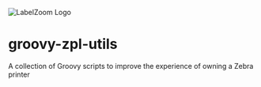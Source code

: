 ![LabelZoom Logo](https://www.labelzoom.net/assets/base/images/LabelZoom_Logo_f.svg)
# groovy-zpl-utils
A collection of Groovy scripts to improve the experience of owning a Zebra printer
